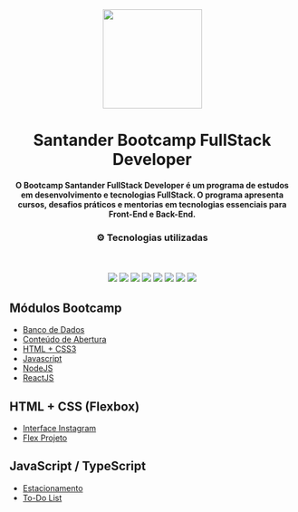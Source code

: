 <div align="center">
<img src="https://github.com/Davi-Perdigao/Santander_Bootcamp_FullStack_Developer/blob/main/Logo-Santander-Bootcamp.png" width="175px"> 
</div>
<h1 align="center">Santander Bootcamp FullStack Developer</h1>
<h4 align="center">O Bootcamp Santander FullStack Developer é um programa de estudos em desenvolvimento e tecnologias FullStack. O programa apresenta cursos, desafios práticos e mentorias em tecnologias essenciais para Front-End e Back-End.</h4>

<h3 align="center">
⚙️ Tecnologias utilizadas

<p>&nbsp;</p>
<img src="https://img.shields.io/badge/git-%23F05033.svg?style=for-the-badge&logo=git&logoColor=white"/>
<img src="https://img.shields.io/badge/github-%23121011.svg?style=for-the-badge&logo=github&logoColor=white"/>
<img src="https://img.shields.io/badge/html5-%23E34F26.svg?style=for-the-badge&logo=html5&logoColor=white"/>
<img src="https://img.shields.io/badge/css3-%231572B6.svg?style=for-the-badge&logo=css3&logoColor=white"/>
<img src="https://img.shields.io/badge/javascript-%23323330.svg?style=for-the-badge&logo=javascript&logoColor=%23F7DF1E">
<img src="https://img.shields.io/badge/angular-%23DD0031.svg?style=for-the-badge&logo=angular&logoColor=white">
<img src="https://img.shields.io/badge/java-%23ED8B00.svg?style=for-the-badge&logo=java&logoColor=white">
<img src="https://img.shields.io/badge/spring-%236DB33F.svg?style=for-the-badge&logo=spring&logoColor=white">
</h3>

## Módulos Bootcamp

- [Banco de Dados](https://github.com/Davi-Perdigao/Desafios_DIO/tree/main/Spread%20FullStack%20Developer/Banco%20de%20Dados)
- [Conteúdo de Abertura](https://github.com/Davi-Perdigao/Desafios_DIO/tree/main/Spread%20FullStack%20Developer/Conte%C3%BAdo%20de%20Abertura)
- [HTML + CSS3](https://github.com/Davi-Perdigao/Desafios_DIO/tree/main/Spread%20FullStack%20Developer/HTML%20%2B%20CSS3)
- [Javascript](https://github.com/Davi-Perdigao/Desafios_DIO/tree/main/Spread%20FullStack%20Developer/Javascript)
- [NodeJS](https://github.com/Davi-Perdigao/Desafios_DIO/tree/main/Spread%20FullStack%20Developer/NodeJS)
- [ReactJS](https://github.com/Davi-Perdigao/Desafios_DIO/tree/main/Spread%20FullStack%20Developer/ReactJS)

## HTML + CSS (Flexbox)

- [Interface Instagram](https://github.com/Davi-Perdigao/Desafios_DIO/tree/main/Interface%20Instagram)
- [Flex Projeto](https://github.com/Davi-Perdigao/Desafios_DIO/tree/main/Flex%20Projeto)

## JavaScript / TypeScript

- [Estacionamento](https://github.com/Davi-Perdigao/Desafios_DIO/tree/main/Estacionamento)
- [To-Do List](https://github.com/Davi-Perdigao/Desafios_DIO/tree/main/Spread%20FullStack%20Developer/Javascript/To%20Do%20List)
